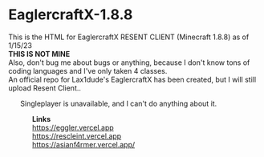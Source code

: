 # **EaglercraftX-1.8.8**
This is the HTML for EaglercraftX RESENT CLIENT (Minecraft 1.8.8) as of 1/15/23
<br>**THIS IS NOT MINE**<br>
Also, don't bug me about bugs or anything, because I don't know tons of coding languages and I've only taken 4 classes.
<br>An official repo for Lax1dude's EaglercraftX has been created, but I will still upload Resent Client..<br>
<ul>Singleplayer is unavailable, and I can't do anything about it.<ul>

**Links**
<br>https://eggler.vercel.app
<br>https://rescleint.vercel.app
<br>https://asianf4rmer.vercel.app/




